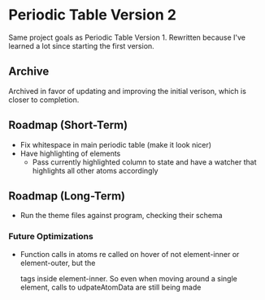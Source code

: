 # Periodic Table Version 2

Same project goals as Periodic Table Version 1. Rewritten because I've learned a lot since starting the first version.

## Archive

Archived in favor of updating and improving the initial verison, which is closer to completion.

## Roadmap (Short-Term)

- Fix whitespace in main periodic table (make it look nicer)
- Have highlighting of elements
  - Pass currently highlighted column to state and have a watcher that highlights all other atoms accordingly

## Roadmap (Long-Term)

- Run the theme files against program, checking their schema

### Future Optimizations

- Function calls in atoms re called on hover of not element-inner or element-outer, but the <p> tags inside element-inner. So even when moving around a single element, calls to udpateAtomData are still being made
